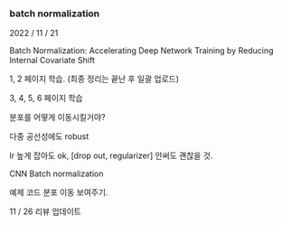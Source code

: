 ### batch normalization 

2022 / 11 / 21

Batch Normalization: Accelerating Deep Network Training by Reducing Internal Covariate Shift

1, 2 페이지 학습. (최종 정리는 끝난 후 일괄 업로드)

3, 4, 5, 6 페이지 학습

분포를 어떻게 이동시킬거야?

다중 공선성에도 robust

lr 높게 잡아도 ok, [drop out, regularizer] 안써도 괜찮을 것. 

CNN Batch normalization 

예제 코드 분포 이동 보여주기. 

11 / 26 리뷰 업데이트
